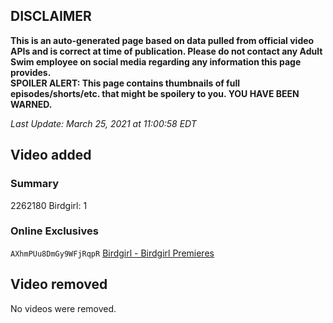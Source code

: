 ## DISCLAIMER
**This is an auto-generated page based on data pulled from official video APIs and is correct at time of publication. Please do not contact any Adult Swim employee on social media regarding any information this page provides.**  
**SPOILER ALERT: This page contains thumbnails of full episodes/shorts/etc. that might be spoilery to you. YOU HAVE BEEN WARNED.**  

_Last Update: March 25, 2021 at 11:00:58 EDT_
## Video added
### Summary
2262180 Birdgirl: 1  
### Online Exclusives
`AXhmPUu8DmGy9WFjRqpR` [Birdgirl - Birdgirl Premieres](https://www.adultswim.com/videos/birdgirl/birdgirl-premieres)  
## Video removed
No videos were removed.  
